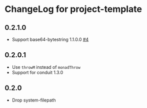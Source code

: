 # ChangeLog for project-template

## 0.2.1.0

* Support base64-bytestring 1.1.0.0 [#4](https://github.com/fpco/haskell-ide/issues/4)

## 0.2.0.1

* Use `throwM` instead of `monadThrow`
* Support for conduit 1.3.0

## 0.2.0

* Drop system-filepath
